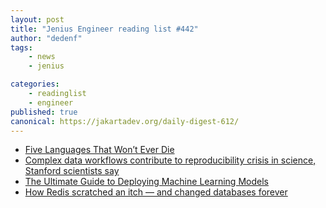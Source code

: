 ```yaml
---
layout: post
title: "Jenius Engineer reading list #442"
author: "dedenf"
tags:
    - news
    - jenius

categories:
    - readinglist
    - engineer
published: true
canonical: https://jakartadev.org/daily-digest-612/
---
```


- [Five Languages That Won’t Ever Die](https://medium.com/swlh/five-languages-that-wont-ever-die-107dc6712a4e)
- [Complex data workflows contribute to reproducibility crisis in science, Stanford scientists say](https://news.stanford.edu/2020/05/20/complex-data-workflows-contribute-reproducibility-crisis/)
- [The Ultimate Guide to Deploying Machine Learning Models](https://mlinproduction.com/deploying-machine-learning-models/)
- [How Redis scratched an itch — and changed databases forever](https://www.infoworld.com/article/3544000/how-redis-scratched-an-itch-and-changed-databases-forever.html)
